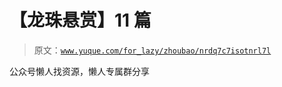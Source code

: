 # 【龙珠悬赏】11 篇

> 原文：[`www.yuque.com/for_lazy/zhoubao/nrdq7c7isotnrl7l`](https://www.yuque.com/for_lazy/zhoubao/nrdq7c7isotnrl7l)

公众号懒人找资源，懒人专属群分享